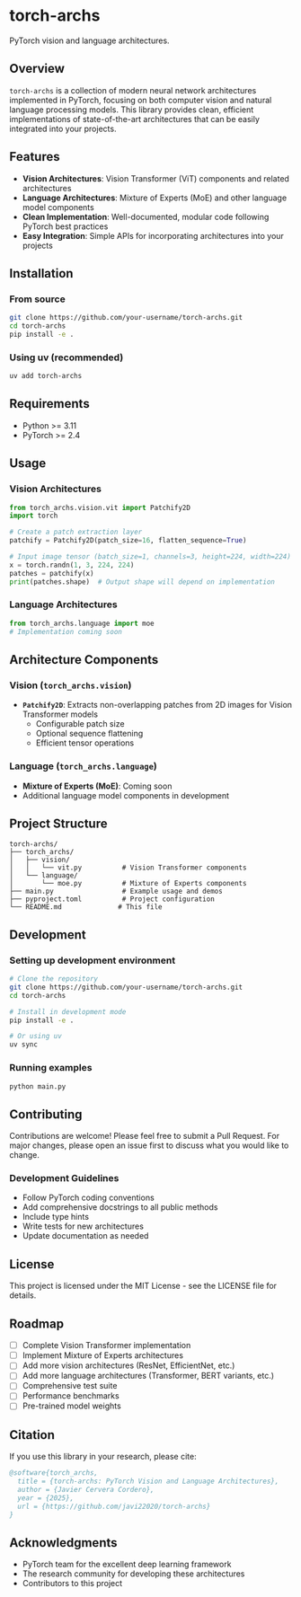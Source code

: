 # torch-archs

PyTorch vision and language architectures.

## Overview

`torch-archs` is a collection of modern neural network architectures implemented in PyTorch, focusing on both computer vision and natural language processing models. This library provides clean, efficient implementations of state-of-the-art architectures that can be easily integrated into your projects.

## Features

- **Vision Architectures**: Vision Transformer (ViT) components and related architectures
- **Language Architectures**: Mixture of Experts (MoE) and other language model components
- **Clean Implementation**: Well-documented, modular code following PyTorch best practices
- **Easy Integration**: Simple APIs for incorporating architectures into your projects

## Installation

### From source

```bash
git clone https://github.com/your-username/torch-archs.git
cd torch-archs
pip install -e .
```

### Using uv (recommended)

```bash
uv add torch-archs
```

## Requirements

- Python >= 3.11
- PyTorch >= 2.4

## Usage

### Vision Architectures

```python
from torch_archs.vision.vit import Patchify2D
import torch

# Create a patch extraction layer
patchify = Patchify2D(patch_size=16, flatten_sequence=True)

# Input image tensor (batch_size=1, channels=3, height=224, width=224)
x = torch.randn(1, 3, 224, 224)
patches = patchify(x)
print(patches.shape)  # Output shape will depend on implementation
```

### Language Architectures

```python
from torch_archs.language import moe
# Implementation coming soon
```

## Architecture Components

### Vision (`torch_archs.vision`)

- **`Patchify2D`**: Extracts non-overlapping patches from 2D images for Vision Transformer models
  - Configurable patch size
  - Optional sequence flattening
  - Efficient tensor operations

### Language (`torch_archs.language`)

- **Mixture of Experts (MoE)**: Coming soon
- Additional language model components in development

## Project Structure

```
torch-archs/
├── torch_archs/
│   ├── vision/
│   │   └── vit.py          # Vision Transformer components
│   └── language/
│       └── moe.py          # Mixture of Experts components
├── main.py                 # Example usage and demos
├── pyproject.toml          # Project configuration
└── README.md              # This file
```

## Development

### Setting up development environment

```bash
# Clone the repository
git clone https://github.com/your-username/torch-archs.git
cd torch-archs

# Install in development mode
pip install -e .

# Or using uv
uv sync
```

### Running examples

```bash
python main.py
```

## Contributing

Contributions are welcome! Please feel free to submit a Pull Request. For major changes, please open an issue first to discuss what you would like to change.

### Development Guidelines

- Follow PyTorch coding conventions
- Add comprehensive docstrings to all public methods
- Include type hints
- Write tests for new architectures
- Update documentation as needed

## License

This project is licensed under the MIT License - see the LICENSE file for details.

## Roadmap

- [ ] Complete Vision Transformer implementation
- [ ] Implement Mixture of Experts architectures
- [ ] Add more vision architectures (ResNet, EfficientNet, etc.)
- [ ] Add more language architectures (Transformer, BERT variants, etc.)
- [ ] Comprehensive test suite
- [ ] Performance benchmarks
- [ ] Pre-trained model weights

## Citation

If you use this library in your research, please cite:

```bibtex
@software{torch_archs,
  title = {torch-archs: PyTorch Vision and Language Architectures},
  author = {Javier Cervera Cordero},
  year = {2025},
  url = {https://github.com/javi22020/torch-archs}
}
```

## Acknowledgments

- PyTorch team for the excellent deep learning framework
- The research community for developing these architectures
- Contributors to this project